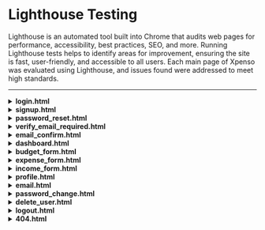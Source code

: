 # Lighthouse Testing

Lighthouse is an automated tool built into Chrome that audits web pages for performance, accessibility, best practices, SEO, and more. Running Lighthouse tests helps to identify areas for improvement, ensuring the site is fast, user-friendly, and accessible to all users. Each main page of Xpenso was evaluated using Lighthouse, and issues found were addressed to meet high standards.

---

<details>
<summary><strong>login.html</strong></summary>

- **Desktop Result:**  
<img src="../images/lighthouse-results/lighthouse-login-desktop.png" alt="Lighthouse test for login.html" width="480"/>

- **Mobile Result:**  
<img src="../images/lighthouse-results/lighthouse-login-mobile.png" alt="Lighthouse test for login.html" width="480"/>
</details>

<details>
<summary><strong>signup.html</strong></summary>

- **Desktop Result:**  
<img src="../images/lighthouse-results/lighthouse-signup-desktop.png" alt="Lighthouse test for signup.html" width="480"/>

- **Mobile Result:**  
<img src="../images/lighthouse-results/lighthouse-signup-mobile.png" alt="Lighthouse test for signup.html" width="480"/>
</details>

<details>
<summary><strong>password_reset.html</strong></summary>

- **Desktop Result:**  
<img src="../images/lighthouse-results/lighthouse-password_reset-desktop.png" alt="Lighthouse test for password_reset.html" width="480"/>

- **Mobile Result:**  
<img src="../images/lighthouse-results/lighthouse-password_reset-mobile.png" alt="Lighthouse test for password_reset.html" width="480"/>
</details>

<details>
<summary><strong>verify_email_required.html</strong></summary>

- **Desktop Result:**  
<img src="../images/lighthouse-results/lighthouse-verify_email_required-desktop.png" alt="Lighthouse test for verify_email_required.html" width="480"/>

- **Mobile Result:**  
<img src="../images/lighthouse-results/lighthouse-verify_email_required-mobile.png" alt="Lighthouse test for verify_email_required.html" width="480"/>
</details>

<details>
<summary><strong>email_confirm.html</strong></summary>

- **Desktop Result:**  
<img src="../images/lighthouse-results/lighthouse-email_confirm-desktop.png" alt="Lighthouse test for email_confirm.html" width="480"/>

- **Mobile Result:**  
<img src="../images/lighthouse-results/lighthouse-email_confirm-mobile.png" alt="Lighthouse test for email_confirm.html" width="480"/>
</details>

<details>
<summary><strong>dashboard.html</strong></summary>

- **Desktop Result:**  
<img src="../images/lighthouse-results/lighthouse-dashboard-desktop.png" alt="Lighthouse test for dashboard.html" width="480"/>

- **Mobile Result:**  
<img src="../images/lighthouse-results/lighthouse-dashboard-mobile.png" alt="Lighthouse test for dashboard.html" width="480"/>
</details>

<details>
<summary><strong>budget_form.html</strong></summary>

- **Desktop Result:**  
<img src="../images/lighthouse-results/lighthouse-budget_form-desktop.png" alt="Lighthouse test for budget_form.html" width="480"/>

- **Mobile Result:**  
<img src="../images/lighthouse-results/lighthouse-budget_form-mobile.png" alt="Lighthouse test for budget_form.html" width="480"/>
</details>

<details>
<summary><strong>expense_form.html</strong></summary>

- **Desktop Result:**  
<img src="../images/lighthouse-results/lighthouse-expense_form-desktop.png" alt="Lighthouse test for expense_form.html" width="480"/>

- **Mobile Result:**  
<img src="../images/lighthouse-results/lighthouse-expense_form-mobile.png" alt="Lighthouse test for expense_form.html" width="480"/>
</details>

<details>
<summary><strong>income_form.html</strong></summary>

- **Desktop Result:**  
<img src="../images/lighthouse-results/lighthouse-income_form-desktop.png" alt="Lighthouse test for income_form.html" width="480"/>

- **Mobile Result:**  
<img src="../images/lighthouse-results/lighthouse-income_form-mobile.png" alt="Lighthouse test for income_form.html" width="480"/>
</details>

<details>
<summary><strong>profile.html</strong></summary>

- **Desktop Result:**  
<img src="../images/lighthouse-results/lighthouse-profile-desktop.png" alt="Lighthouse test for profile.html" width="480"/>

- **Mobile Result:**  
<img src="../images/lighthouse-results/lighthouse-profile-mobile.png" alt="Lighthouse test for profile.html" width="480"/>
</details>

<details>
<summary><strong>email.html</strong></summary>

- **Desktop Result:**  
<img src="../images/lighthouse-results/lighthouse-email-desktop.png" alt="Lighthouse test for email.html" width="480"/>

- **Mobile Result:**  
<img src="../images/lighthouse-results/lighthouse-email-mobile.png" alt="Lighthouse test for email.html" width="480"/>
</details>

<details>
<summary><strong>password_change.html</strong></summary>

- **Desktop Result:**  
<img src="../images/lighthouse-results/lighthouse-password_change-desktop.png" alt="Lighthouse test for password_change.html" width="480"/>

- **Mobile Result:**  
<img src="../images/lighthouse-results/lighthouse-password_change-mobile.png" alt="Lighthouse test for password_change.html" width="480"/>
</details>

<details>
<summary><strong>delete_user.html</strong></summary>

- **Desktop Result:**  
<img src="../images/lighthouse-results/lighthouse-delete_user-desktop.png" alt="Lighthouse test for delete_user.html" width="480"/>

- **Mobile Result:**  
<img src="../images/lighthouse-results/lighthouse-delete_user-mobile.png" alt="Lighthouse test for delete_user.html" width="480"/>
</details>

<details>
<summary><strong>logout.html</strong></summary>

- **Desktop Result:**  
<img src="../images/lighthouse-results/lighthouse-logout-desktop.png" alt="Lighthouse test for logout.html" width="480"/>

- **Mobile Result:**  
<img src="../images/lighthouse-results/lighthouse-logout-mobile.png" alt="Lighthouse test for logout.html" width="480"/>
</details>

<details>
<summary><strong>404.html</strong></summary>

- **Desktop Result:**  
<img src="../images/lighthouse-results/lighthouse-404-desktop.png" alt="Lighthouse test for 404.html" width="480"/>

- **Mobile Result:**  
<img src="../images/lighthouse-results/lighthouse-404-mobile.png" alt="Lighthouse test for 404.html" width="480"/>
</details>